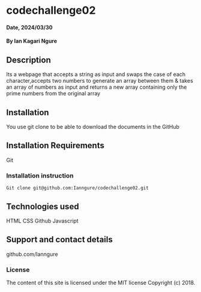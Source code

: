 # codechallenge02


#### Date, 2024/03/30

#### By Ian Kagari Ngure

## Description
Its a webpage that accepts a string as input and swaps the case of each character,accepts two numbers to generate an array between them & takes an array of numbers as input and returns a new array containing only the prime numbers from the original array

## Installation
You use git clone to be able to download the documents in the GitHub

## Installation Requirements
Git

### Installation instruction
```
Git clone git@github.com:Ianngure/codechallenge02.git

```



## Technologies used
HTML
CSS
Github
Javascript

## Support and contact details
github.com/Ianngure

### License
The content of this site is licensed under the MIT license
Copyright (c) 2018.
